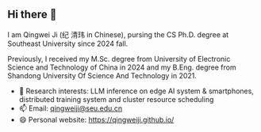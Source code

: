 ## Hi there 👋

I am Qingwei Ji (纪 清玮 in Chinese), pursing the CS Ph.D. degree at Southeast University since 2024 fall.  

Previously, I received my M.Sc. degree from University of Electronic Science and Technology of China in 2024 and my B.Eng. degree from Shandong University Of Science And Technology in 2021.

- 🔭 Research interests: LLM inference on edge AI system & smartphones, distributed training system and cluster resource scheduling
- 📫 Email: qingweiji@seu.edu.cn
- 😄 Personal website: https://qingweiji.github.io/
